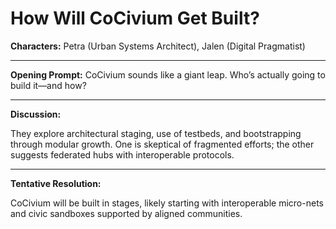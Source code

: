 <!-- status: stub; target: 150+ words -->
<!-- status: stub; target: 150+ words -->
<!-- status: stub; target: 150+ words -->
# How Will CoCivium Get Built?

**Characters:** Petra (Urban Systems Architect), Jalen (Digital Pragmatist)

---

**Opening Prompt:** CoCivium sounds like a giant leap. Who’s actually going to build it—and how?

---

**Discussion:**

They explore architectural staging, use of testbeds, and bootstrapping through modular growth. One is skeptical of fragmented efforts; the other suggests federated hubs with interoperable protocols.

---

**Tentative Resolution:**

CoCivium will be built in stages, likely starting with interoperable micro-nets and civic sandboxes supported by aligned communities.




